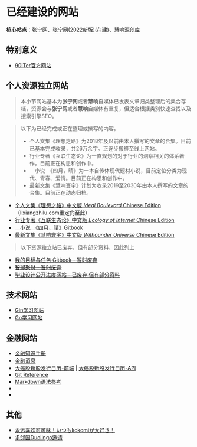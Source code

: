 
# 已经建设的网站

**核心站点**：[张宁网](https://www.zning.net.cn)、[张宁网(2022新版)(在建)](https://zning.net)、[慧响源创库](https://zning.me)

## 特别意义

* [90ITer官方网站](https://90iter.com)

## 个人资源独立网站

> 本小节网站基本为**张宁网**或者**慧响**自媒体已发表文章归类整理后的集合存档，资源会与**张宁网**或者**慧响**自媒体有重复，但适合根据类别快速查找以及搜索引擎SEO。

> 以下为已经完成或正在整理或撰写的内容。
> * 个人文集《理想之路》为2018年及以前由本人撰写的文章的合集。目前已基本完成收录，共26万余字。正逐步搬移至线上网站。
> * 行业专著《互联生态论》为一直规划的对于行业的洞察相关的体系著作。目前正在构思和创作中。
> * 　小说　《四月，晴》为一本自传体现代题材小说，目前定位分类为现代、青春、爱情。目前正在构思和创作中。
> * 最新文集《慧响寰宇》计划为收录2019至2030年由本人撰写的文章的合集。目前正在动态归档。

* [个人文集《理想之路》中文版 *Ideal Boulevard* Chinese Edition](https://idealboulevard.com/) （lixiangzhilu.com重定向至此）
* [行业专著《互联生态论》中文版  *Ecology of Internet* Chinese Edition](https://ecologyofinternet.com/)
* [　小说　《四月，晴》Gitbook](https://apr-sunny.book.zning.me/)
* [最新文集《慧响寰宇》中文版 *Withounder Universe* Chinese Edition](https://universe.withounder.com/)

> 以下资源独立站已废弃，但有部分资料，因此列上

* [~~我的目标与任务 Gitbook - 暂时废弃~~](https://aims.zning.me/)
* [~~智凝聚财 - 暂时废弃~~](https://credit.zning.me/)
* [~~毕业设计公开进度网站 - 已废弃 但有部分资料~~](https://gd.zning.me/)

## 技术网站

* [Gin学习网站](https://ginlearn.techina.science/)
* [Go学习网站](https://golearn.techina.science/)

## 金融网站

* [金融知识手册](https://finman.zning.me/)
* [金融消息](https://finews.withounder.com/)
* [大癌股新股发行日历-前端](https://newstock.techina.science/) | [大癌股新股发行日历-API](https://newstock.techina.science/data)
* [Git Reference](https://gitman.zning.me/)
* [Markdown语法参考](https://mdman.zning.me/)
* []()
* []()

## 其他

* [永远喜欢可可味！いつもkokomiが大好き！](http://kokomi.fans/)
* [多邻国Duolingo邀请](https://invite.duolingo.com/BDHTZTB5CWWKTYGFJSKI4YQYXM)

